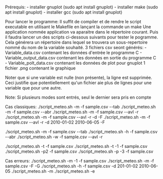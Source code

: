 Prérequis:
	- installer gnuplot (sudo apt install gnuplot)
	- installer make (sudo apt install gnuplot)
	- installer gcc (sudo apt install gnuplot)
	
Pour lancer le programme: 
Il suffit de compiler et de rendre le script executable en utilisant le Makefile en lançant la commande un make
Une application nommée application va aparaitre dans le répertoire courant.
Puis il faudra lancer un des scripts ci-dessous suivants pour tester le pogramme.
Cela générera un répertoire dans lequel se trouvera un sous-repertoire nommé du nom de la variable souhaité.
3 fichiers csv seont générés: 
    - Variable_data.csv contenant les données d'entrée le programme C
    - Variable_output_data.csv contenant les données en sortie du programme C
    - Variable_polt_data.csv contenant les données de plot pour gnuplot
1 fichier .png contenant le graphique

Noter que si une variable est nulle (non présente), la ligne est supprimée. Ceci justifie que potentiellement qu'un fichier aie plus de lignes pour une variable que pour une autre.


Note: Si plusieurs modes sont entrés, seul le dernier sera pris en compte

Cas classiques:
./script_meteo.sh -m -f sample.csv --tab
./script_meteo.sh -m -f sample.csv --abr
./script_meteo.sh -m -f sample.csv --avl -r
./script_meteo.sh -m -f sample.csv --avl -r -d -F
./script_meteo.sh -m -f sample.csv --avl -r -d 2010-01-02 2010-06-05 -F



./script_meteo.sh -m -f sample.csv --tab
./script_meteo.sh -h -f sample.csv --abr
./script_meteo.sh -w -f sample.csv --avl -r

./script_meteo.sh -t -f sample.csv
./script_meteo.sh -t -1 -f sample.csv
./script_meteo.sh -p2 -f sample.csv
./script_meteo.sh -p -3 -f sample.csv

Cas erreurs:
./script_meteo.sh -m -1 -f sample.csv
./script_meteo.sh -m -f sample.csv -F -G
./script_meteo.sh -h -f sample.csv -d 201-01-02 2010-06-05
./script_meteo.sh -m
./script_meteo.sh -e
